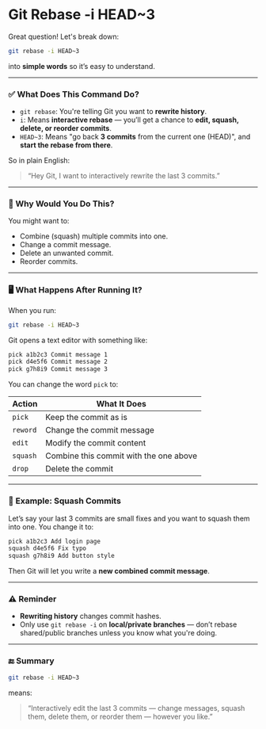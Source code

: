 # Git Rebase -i HEAD~3

Great question! Let's break down:

```bash
git rebase -i HEAD~3

```

into **simple words** so it’s easy to understand.

---

### ✅ What Does This Command Do?

- `git rebase`: You're telling Git you want to **rewrite history**.
- `i`: Means **interactive rebase** — you’ll get a chance to **edit, squash, delete, or reorder commits**.
- `HEAD~3`: Means "go back **3 commits** from the current one (HEAD)", and **start the rebase from there**.

So in plain English:

> “Hey Git, I want to interactively rewrite the last 3 commits.”
> 

---

### 🧠 Why Would You Do This?

You might want to:

- Combine (squash) multiple commits into one.
- Change a commit message.
- Delete an unwanted commit.
- Reorder commits.

---

### 🖥️ What Happens After Running It?

When you run:

```bash
git rebase -i HEAD~3

```

Git opens a text editor with something like:

```bash
pick a1b2c3 Commit message 1
pick d4e5f6 Commit message 2
pick g7h8i9 Commit message 3

```

You can change the word `pick` to:

| Action | What It Does |
| --- | --- |
| `pick` | Keep the commit as is |
| `reword` | Change the commit message |
| `edit` | Modify the commit content |
| `squash` | Combine this commit with the one above |
| `drop` | Delete the commit |

---

### 🧪 Example: Squash Commits

Let’s say your last 3 commits are small fixes and you want to squash them into one. You change it to:

```bash
pick a1b2c3 Add login page
squash d4e5f6 Fix typo
squash g7h8i9 Add button style

```

Then Git will let you write a **new combined commit message**.

---

### ⚠️ Reminder

- **Rewriting history** changes commit hashes.
- Only use `git rebase -i` on **local/private branches** — don’t rebase shared/public branches unless you know what you're doing.

---

### 🔚 Summary

```bash
git rebase -i HEAD~3

```

means:

> “Interactively edit the last 3 commits — change messages, squash them, delete them, or reorder them — however you like.”
>